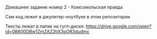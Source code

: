 Домашнее задание номер 2 - Комсомольская правда

Сам код лежит в джупитер-ноутбуке в этом репозитории

Тексты лежат в папке на гугл-диске:
https://drive.google.com/open?id=0B600DBw1ZmZAZ2tiX3pOR3dudmc
